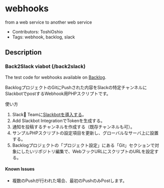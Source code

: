 # webhooks
from a web service to another web service

* Contributors: ToshiOshio
* Tags: webhook, backlog, slack

## Description

### Back2Slack viabot (/back2slack)

The test code for webhooks available on [Backlog](http://www.backlog.jp).

BacklogプロジェクトのGitにPushされた内容をSlackの特定チャンネルにSlackbotでpostするWebhook用PHPスクリプトです。

使い方
1. Slack Teamに[Slackbotを導入する](https://slack.com/integrations)。
2. Add Slackbot IntegrationでTokenを生成する。
3. 通知を投稿するチャンネルを作成する（既存チャンネルも可）。
4. サンプルPHPスクリプトの設定項目を更新し、グローバルなサーバ上に設置する。
5. Backlogプロジェクトの「プロジェクト設定」にある「Git」セクションで対象にしたいリポジトリ編集で、WebフックURLにスクリプトのURLを設定する。

#### Known Issues

- 複数のPushが行われた場合、最初のPushのみPostします。
